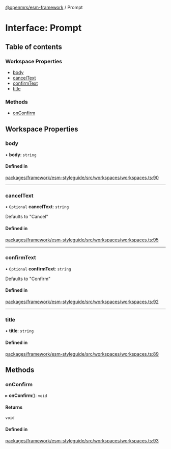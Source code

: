 [@openmrs/esm-framework](../API.md) / Prompt

# Interface: Prompt

## Table of contents

### Workspace Properties

- [body](Prompt.md#body)
- [cancelText](Prompt.md#canceltext)
- [confirmText](Prompt.md#confirmtext)
- [title](Prompt.md#title)

### Methods

- [onConfirm](Prompt.md#onconfirm)

## Workspace Properties

### body

• **body**: `string`

#### Defined in

[packages/framework/esm-styleguide/src/workspaces/workspaces.ts:90](https://github.com/mccarthyaaron/openmrs-esm-core/blob/main/packages/framework/esm-styleguide/src/workspaces/workspaces.ts#L90)

___

### cancelText

• `Optional` **cancelText**: `string`

Defaults to "Cancel"

#### Defined in

[packages/framework/esm-styleguide/src/workspaces/workspaces.ts:95](https://github.com/mccarthyaaron/openmrs-esm-core/blob/main/packages/framework/esm-styleguide/src/workspaces/workspaces.ts#L95)

___

### confirmText

• `Optional` **confirmText**: `string`

Defaults to "Confirm"

#### Defined in

[packages/framework/esm-styleguide/src/workspaces/workspaces.ts:92](https://github.com/mccarthyaaron/openmrs-esm-core/blob/main/packages/framework/esm-styleguide/src/workspaces/workspaces.ts#L92)

___

### title

• **title**: `string`

#### Defined in

[packages/framework/esm-styleguide/src/workspaces/workspaces.ts:89](https://github.com/mccarthyaaron/openmrs-esm-core/blob/main/packages/framework/esm-styleguide/src/workspaces/workspaces.ts#L89)

## Methods

### onConfirm

▸ **onConfirm**(): `void`

#### Returns

`void`

#### Defined in

[packages/framework/esm-styleguide/src/workspaces/workspaces.ts:93](https://github.com/mccarthyaaron/openmrs-esm-core/blob/main/packages/framework/esm-styleguide/src/workspaces/workspaces.ts#L93)
